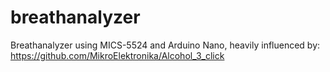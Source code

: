 # breathanalyzer
Breathanalyzer using MICS-5524 and Arduino Nano, heavily influenced by: https://github.com/MikroElektronika/Alcohol_3_click
